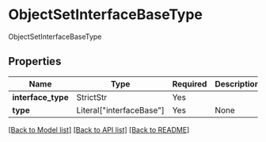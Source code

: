 # ObjectSetInterfaceBaseType

ObjectSetInterfaceBaseType

## Properties
| Name | Type | Required | Description |
| ------------ | ------------- | ------------- | ------------- |
**interface_type** | StrictStr | Yes |  |
**type** | Literal["interfaceBase"] | Yes | None |


[[Back to Model list]](../../../../README.md#models-v2-link) [[Back to API list]](../../../../README.md#apis-v2-link) [[Back to README]](../../../../README.md)
